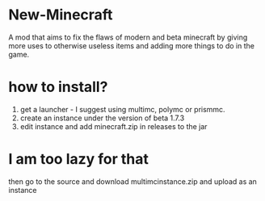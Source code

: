 # New-Minecraft
A mod that aims to fix the flaws of modern and beta minecraft by giving more uses to otherwise useless items and adding more things to do in the game.

# how to install?
1) get a launcher - I suggest using multimc, polymc or prismmc.
2) create an instance under the version of beta 1.7.3
3) edit instance and add minecraft.zip in releases to the jar

# I am too lazy for that
then go to the source and download multimcinstance.zip and upload as an instance

